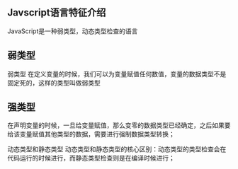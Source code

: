 

## Javscript语言特征介绍

JavaScript是一种弱类型，动态类型检查的语言

## 弱类型

弱类型
在定义变量的时候，我们可以为变量赋值任何数值，变量的数据类型不是固定死的，这样的类型叫做弱类型

## 强类型

在声明变量的时候，一旦给变量赋值，那么变零的数据类型已经确定，之后如果要给该变量赋值其他类型的数据，需要进行强制数据类型转换；

动态类型和静态类型
动态类型和静态类型的核心区别：动态类型的类型检查会在代码运行的时候进行，而静态类型检查则是在编译时候进行；